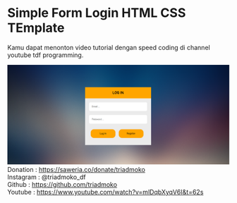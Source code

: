 # Simple Form Login HTML CSS TEmplate
Kamu dapat menonton video tutorial dengan speed coding di channel youtube tdf programming.

![alt_text](thumbnail.PNG)
Donation    : https://saweria.co/donate/triadmoko </br>
Instagram   : @triadmoko_df </br>
Github      : https://github.com/triadmoko </br>
Youtube     : https://www.youtube.com/watch?v=mlDqbXyqV6I&t=62s

